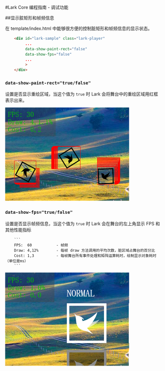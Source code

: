#Lark Core 编程指南 - 调试功能

##显示脏矩形和帧频信息

在 template/index.html 中能够很方便的控制脏矩形和帧频信息的显示状态。

```html
    <div id="lark-sample" class="lark-player"
         ...
         data-show-paint-rect="false"
         data-show-fps="false" 
		 ...
		 >
    </div>
```

### `data-show-paint-rect="true/false"`

设置是否显示重绘区域，当这个值为 `true` 时 Lark 会将舞台中的重绘区域用红框表示出来。

![重绘区域](image/14-1-dirty-region.png)
		
### `data-show-fps="true/false"`
	
设置是否显示帧频信息，当这个值为 `true` 时 Lark 会在舞台的左上角显示 FPS 和 其他性能指标
		
		```
		FPS:  60           - 帧频
		Draw: 4,12%        - 每帧 draw 方法调用的平均次数，脏区域占舞台的百分比
		Cost: 1,3          - 每帧舞台所有事件处理和矩阵运算耗时，绘制显示对象耗时（单位是ms） 
		```
		
![FPS显示](image/14-1-fps.png)